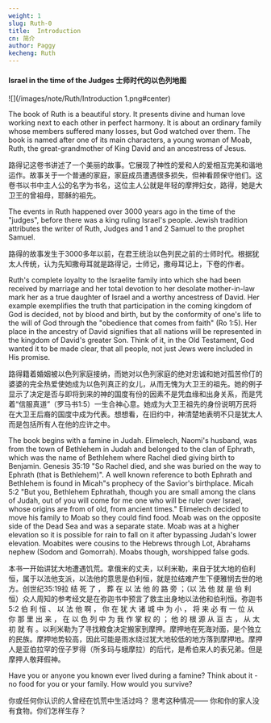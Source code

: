 ```yaml
---
weight: 1
slug: Ruth-0
title:  Introduction 
cn: 简介
author: Paggy
kecheng: Ruth
---
```


#### Israel in the time of the Judges 士师时代的以色列地图

![](/images/note/Ruth/Introduction 1.png#center)

The book of Ruth is a beautiful story. It presents divine and human love working next to each other in perfect harmony. It is about an ordinary family whose members suffered many losses, but God watched over them. The book is named after one of its main characters, a young woman of Moab, Ruth, the great-grandmother of King David and an ancestress of Jesus. 

路得记这卷书讲述了一个美丽的故事。它展现了神性的爱和人的爱相互完美和谐地运作。故事关于一个普通的家庭，家庭成员遭遇很多损失，但神看顾保守他们。这卷书以书中主人公的名字为书名，这位主人公就是年轻的摩押妇女，路得，她是大卫王的曾祖母，耶稣的祖先。

The events in Ruth happened over 3000 years ago in the time of the "judges", before there was a king ruling Israel's people. Jewish tradition attributes the writer of Ruth, Judges and 1 and 2 Samuel to the prophet Samuel. 

路得的故事发生于3000多年以前，在君王统治以色列民之前的士师时代。根据犹太人传统，认为先知撒母耳就是路得记，士师记，撒母耳记上，下卷的作者。

Ruth's complete loyalty to the Israelite family into which she had been received by marriage and her total devotion to her desolate mother-in-law mark her as a true daughter of Israel and a worthy ancestress of David. Her example exemplifies the truth that participation in the coming kingdom of God is decided, not by blood and birth, but by the conformity of one's life to the will of God through the "obedience that comes from faith" (Ro 1:5). Her place in the ancestry of David signifies that all nations will be represented in the kingdom of David's greater Son. Think of it, in the Old Testament, God wanted it to be made clear, that all people, not just Jews were included in His promise.

路得籍着婚姻被以色列家庭接纳，而她对以色列家庭的绝对忠诚和她对孤苦伶仃的婆婆的完全热爱使她成为以色列真正的女儿，从而无愧为大卫王的祖先。她的例子显示了决定是否与即将到来的神的国度有份的因素不是凭血缘和出身关系，而是凭着“信服真道”（罗马书1:5）一生合神心意。她成为大卫王祖先的身份说明万民将在大卫王后裔的国度中成为代表。想想看，在旧约中，神清楚地表明不只是犹太人而是包括所有人在他的应许之中。

The book begins with a famine in Judah. Elimelech, Naomi's husband, was from the town of Bethlehem in Judah and belonged to the clan of Ephrath, which was the name of Bethlehem where Rachel died giving birth to Benjamin. Genesis 35:19 "So Rachel died, and she was buried on the way to Ephrath (that is Bethlehem)". A well known reference to both Ephrath and Bethlehem is found in Micah"s prophecy of the Savior's birthplace. Micah 5:2 "But you, Bethlehem Ephrathah, though you are small among the clans of Judah, out of you will come for me one who will be ruler over Israel, whose origins are from of old, from ancient times."  Elimelech decided to move his family to Moab so they could find food. Moab was on the opposite side of the Dead Sea and was a separate state.  Moab was at a higher elevation so it is possible for rain to fall on it after bypassing Judah's lower elevation. Moabites were cousins to the Hebrews through Lot, Abrahams nephew (Sodom and Gomorrah). Moabs though, worshipped false gods.

本书一开始讲犹大地遭遇饥荒。拿俄米的丈夫，以利米勒，来自于犹大地的伯利恒，属于以法他支派，以法他的意思是伯利恒，就是拉结难产生下便雅悯去世的地方。创世纪35:19拉 结 死 了 ， 葬 在 以 法 他 的 路 旁 ；（以 法 他 就 是 伯 利 恒）众人周知的参考经文是在弥迦书中预言了救主出身地以法他和伯利恒。弥迦书5:2	伯 利 恒 、 以 法 他 啊 ， 你 在 犹 大 诸 城 中 为 小 ， 将 来 必 有 一 位 从 你 那 里 出 来 ， 在 以 色 列 中 为 我 作 掌 权 的 ； 他 的 根 源 从 亘 古 ， 从 太 初 就 有 。以利米勒为了寻找粮食决定搬家到摩押。摩押地在死海对面，是个独立的民族。摩押地势较高，因此可能是雨水绕过犹大地较低的地方落到摩押地。摩押人是亚伯拉罕的侄子罗得（所多玛与蛾摩拉）的后代，是希伯来人的表兄弟。但是摩押人敬拜假神。

Have you or anyone you known ever lived during a famine? Think about it - no food for you or your family. How would you survive?


你或任何你认识的人曾经在饥荒中生活过吗？ 思考这种情况—— 你和你的家人没有食物。你们怎样生存？

